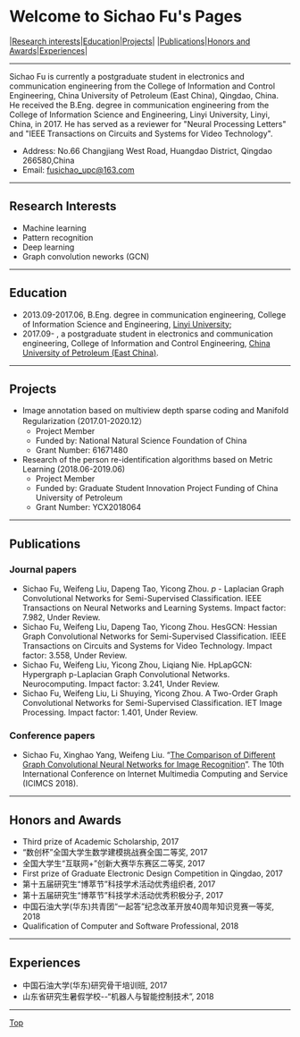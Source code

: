 # Welcome to Sichao Fu's Pages

|[Research interests](#research-interests)|[Education](#education)|[Projects](#projects)|
|[Publications](#publications)|[Honors and Awards](#honors-and-awards)|[Experiences](#experiences)|

---
Sichao Fu is currently a postgraduate student in electronics and communication engineering from the College of Information and Control Engineering, China University of Petroleum (East China), Qingdao, China. He received the B.Eng. degree in communication engineering from the College of Information Science and Engineering, Linyi University, Linyi, China, in 2017. He has served as a reviewer for "Neural Processing Letters" and "IEEE Transactions on Circuits and Systems for Video Technology".  
* Address: No.66 Changjiang West Road, Huangdao District, Qingdao 266580,China
* Email: fusichao_upc@163.com 

---

## Research Interests
* Machine learning
* Pattern recognition
* Deep learning
* Graph convolution neworks (GCN)

---

## Education
* 2013.09-2017.06, B.Eng. degree in communication engineering, College of Information Science and Engineering, [Linyi University](https://baike.baidu.com/item/%E4%B8%B4%E6%B2%82%E5%A4%A7%E5%AD%A6/297891?fr=aladdin);
* 2017.09-       , a postgraduate student in electronics and communication engineering, College of Information and Control Engineering, [China University of Petroleum (East China)](https://baike.baidu.com/item/%E4%B8%AD%E5%9B%BD%E7%9F%B3%E6%B2%B9%E5%A4%A7%E5%AD%A6%EF%BC%88%E5%8D%8E%E4%B8%9C%EF%BC%89/4322667?fromtitle=%E4%B8%AD%E5%9B%BD%E7%9F%B3%E6%B2%B9%E5%A4%A7%E5%AD%A6%28%E5%8D%8E%E4%B8%9C%29&fromid=6869367&fr=aladdin).

---

## Projects
* Image annotation based on multiview depth sparse coding and Manifold Regularization (2017.01-2020.12）
     * Project Member
     * Funded by: National Natural Science Foundation of China 
     * Grant Number: 61671480
* Research of the person re-identification algorithms based on Metric Learning (2018.06-2019.06)
     * Project Member
     * Funded by: Graduate Student Innovation Project Funding of China University of Petroleum  
     * Grant Number: YCX2018064

---

## Publications
### Journal papers
* Sichao Fu, Weifeng Liu, Dapeng Tao, Yicong Zhou. $p$ - Laplacian Graph Convolutional Networks for Semi-Supervised Classification. IEEE Transactions on Neural Networks and Learning Systems. Impact factor: 7.982, Under Review.
* Sichao Fu, Weifeng Liu, Dapeng Tao, Yicong Zhou. HesGCN: Hessian Graph Convolutional Networks for Semi-Supervised Classification. IEEE Transactions on Circuits and Systems for Video Technology. Impact factor: 3.558, Under Review.
* Sichao Fu, Weifeng Liu, Yicong Zhou, Liqiang Nie. HpLapGCN: Hypergraph p-Laplacian Graph Convolutional Networks. Neurocomputing. Impact factor: 3.241, Under Review.
* Sichao Fu, Weifeng Liu, Li Shuying, Yicong Zhou. A Two-Order Graph Convolutional Networks for Semi-Supervised Classification. IET Image Processing. Impact factor: 1.401, Under Review.

### Conference papers
* Sichao Fu, Xinghao Yang, Weifeng Liu. “[The Comparison of Different Graph Convolutional Neural Networks for Image Recognition](https://doi.org/10.1145/3240876.3240915)”. The 10th International Conference on Internet Multimedia Computing and Service (ICIMCS 2018).   
---

## Honors and Awards
* Third prize of Academic Scholarship, 2017
* “数创杯”全国大学生数学建模挑战赛全国二等奖, 2017
* 全国大学生“互联网+”创新大赛华东赛区二等奖, 2017
* First prize of Graduate Electronic Design Competition in Qingdao, 2017
* 第十五届研究生“博萃节”科技学术活动优秀组织者, 2017
* 第十五届研究生“博萃节”科技学术活动优秀积极分子, 2017
* 中国石油大学(华东)共青团“一起答”纪念改革开放40周年知识竞赛一等奖, 2018
* Qualification of Computer and Software Professional, 2018

---

## Experiences
* 中国石油大学(华东)研究骨干培训班, 2017 
* 山东省研究生暑假学校--“机器人与智能控制技术”, 2018

---

[Top](#welcome-to-sichao-fus-pages)
